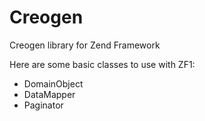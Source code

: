 Creogen
=======

Creogen library for Zend Framework

Here are some basic classes to use with ZF1:

* DomainObject
* DataMapper
* Paginator